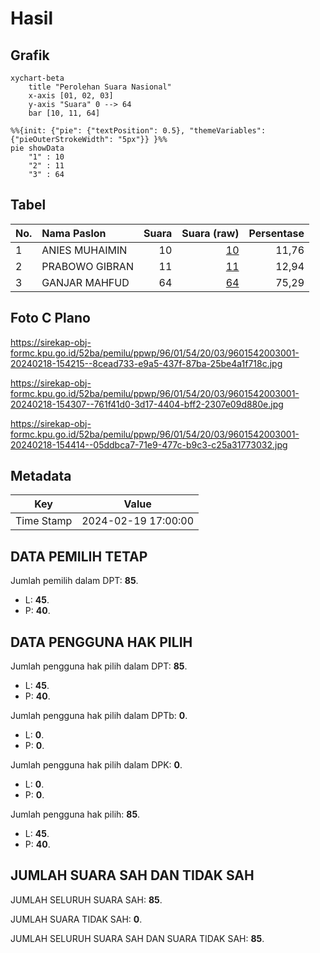 # Hasil

## Grafik

```mermaid
xychart-beta
    title "Perolehan Suara Nasional"
    x-axis [01, 02, 03]
    y-axis "Suara" 0 --> 64
    bar [10, 11, 64]
```

```mermaid
%%{init: {"pie": {"textPosition": 0.5}, "themeVariables": {"pieOuterStrokeWidth": "5px"}} }%%
pie showData
    "1" : 10
    "2" : 11
    "3" : 64
```

## Tabel

| No. | Nama Paslon    | Suara | Suara (raw) | Persentase |
|:--- |:-------------- | -----:| -----------:| ----------:|
| 1   | ANIES MUHAIMIN | 10    | [10][p-1]   | 11,76      |
| 2   | PRABOWO GIBRAN | 11    | [11][p-2]   | 12,94      |
| 3   | GANJAR MAHFUD  | 64    | [64][p-3]   | 75,29      |


[p-1]: https://github.com/gigit-pemilu/pemilu-2024/blob/main/pilpres/hitung-suara/sub/96-papua-barat-daya/sub/01-sorong/sub/54-botain/sub/2003-sabake/sub/001-tps/sub/paslon-1.txt
[p-2]: https://github.com/gigit-pemilu/pemilu-2024/blob/main/pilpres/hitung-suara/sub/96-papua-barat-daya/sub/01-sorong/sub/54-botain/sub/2003-sabake/sub/001-tps/sub/paslon-2.txt
[p-3]: https://github.com/gigit-pemilu/pemilu-2024/blob/main/pilpres/hitung-suara/sub/96-papua-barat-daya/sub/01-sorong/sub/54-botain/sub/2003-sabake/sub/001-tps/sub/paslon-3.txt

## Foto C Plano

https://sirekap-obj-formc.kpu.go.id/52ba/pemilu/ppwp/96/01/54/20/03/9601542003001-20240218-154215--8cead733-e9a5-437f-87ba-25be4a1f718c.jpg

https://sirekap-obj-formc.kpu.go.id/52ba/pemilu/ppwp/96/01/54/20/03/9601542003001-20240218-154307--761f41d0-3d17-4404-bff2-2307e09d880e.jpg

https://sirekap-obj-formc.kpu.go.id/52ba/pemilu/ppwp/96/01/54/20/03/9601542003001-20240218-154414--05ddbca7-71e9-477c-b9c3-c25a31773032.jpg


## Metadata

| Key        | Value               |
| ---------- | ------------------- |
| Time Stamp | 2024-02-19 17:00:00 |


## DATA PEMILIH TETAP

Jumlah pemilih dalam DPT: **85**.
 * L: **45**.
 * P: **40**.

## DATA PENGGUNA HAK PILIH

Jumlah pengguna hak pilih dalam DPT: **85**.
 * L: **45**.
 * P: **40**.

Jumlah pengguna hak pilih dalam DPTb: **0**.
 * L: **0**.
 * P: **0**.

Jumlah pengguna hak pilih dalam DPK: **0**.
 * L: **0**.
 * P: **0**.

Jumlah pengguna hak pilih: **85**.
 * L: **45**.
 * P: **40**.

## JUMLAH SUARA SAH DAN TIDAK SAH

JUMLAH SELURUH SUARA SAH: **85**.

JUMLAH SUARA TIDAK SAH: **0**.

JUMLAH SELURUH SUARA SAH DAN SUARA TIDAK SAH: **85**.


